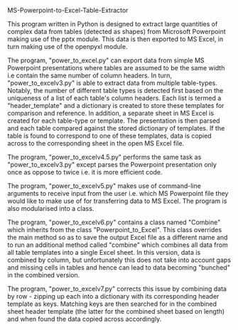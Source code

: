 MS-Powerpoint-to-Excel-Table-Extractor

This program written in Python is designed to extract large quantities of complex data from tables (detected as shapes) from Microsoft Powerpoint making use of the pptx module. This data is then exported to MS Excel, in turn making use of the openpyxl module. 

The program, "power_to_excel.py" can export data from simple MS Powerpoint presentations where tables are assumed to be the same width i.e contain the same number of column headers. In turn, "power_to_excelv3.py" is able to extract data from multiple table-types. Notably, the number of different table types is detected first based on the uniqueness of a list of each table's column headers. Each list is termed a "header_template" and a dictionary is created to store these templates for comparison and reference. In addition, a separate sheet in MS Excel is created for each table-type or template. The presentation is then parsed and each table compared against the stored dictionary of templates. If the table is found to correspond to one of these templates, data is copied across to the corresponding sheet in the open MS Excel file. 

The program, "power_to_excelv4.5.py" performs the same task as "power_to_excelv3.py" except parses the Powerpoint presentation only once as oppose to twice i.e. it is more efficient code. 

The program, "power_to_excelv5.py" makes use of command-line arguments to receive input from the user i.e. which MS Powerpoint file they would like to make use of for transferring data to MS Excel. The program is also modularised into a class. 

The program, "power_to_excelv6.py" contains a class named "Combine" which inherits from the class "Powerpoint_to_Excel". This class overrides the main method so as to save the output Excel file as a different name and to run an additional method called "combine" which combines all data from all table templates into a single Excel sheet. In this version, data is combined by column, but unfortunately this does not take into account gaps and missing cells in tables and hence can lead to data becoming "bunched" in the combined version. 

The program, "power_to_excelv7.py" corrects this issue by combining data by row - zipping up each into a dictionary with its corresponding header template as keys. Matching keys are then searched for in the combined sheet header template (the latter for the combined sheet based on length) and when found the data copied across accordingly. 